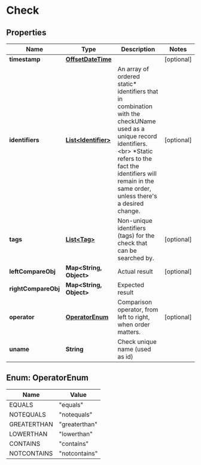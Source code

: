 

# Check

## Properties

Name | Type | Description | Notes
------------ | ------------- | ------------- | -------------
**timestamp** | [**OffsetDateTime**](OffsetDateTime.md) |  |  [optional]
**identifiers** | [**List&lt;Identifier&gt;**](Identifier.md) | An array of ordered static* identifiers that in combination with the checkUName used as a unique record identifiers. &lt;br&gt; *Static refers to the fact the identifiers will remain in the same order, unless there&#39;s a desired change. |  [optional]
**tags** | [**List&lt;Tag&gt;**](Tag.md) | Non-unique identifiers (tags) for the check that can be searched by. |  [optional]
**leftCompareObj** | **Map&lt;String, Object&gt;** | Actual result |  [optional]
**rightCompareObj** | **Map&lt;String, Object&gt;** | Expected result | 
**operator** | [**OperatorEnum**](#OperatorEnum) | Comparison operator, from left to right, when order matters. |  [optional]
**uname** | **String** | Check unique name (used as id) | 



## Enum: OperatorEnum

Name | Value
---- | -----
EQUALS | &quot;equals&quot;
NOTEQUALS | &quot;notequals&quot;
GREATERTHAN | &quot;greaterthan&quot;
LOWERTHAN | &quot;lowerthan&quot;
CONTAINS | &quot;contains&quot;
NOTCONTAINS | &quot;notcontains&quot;



